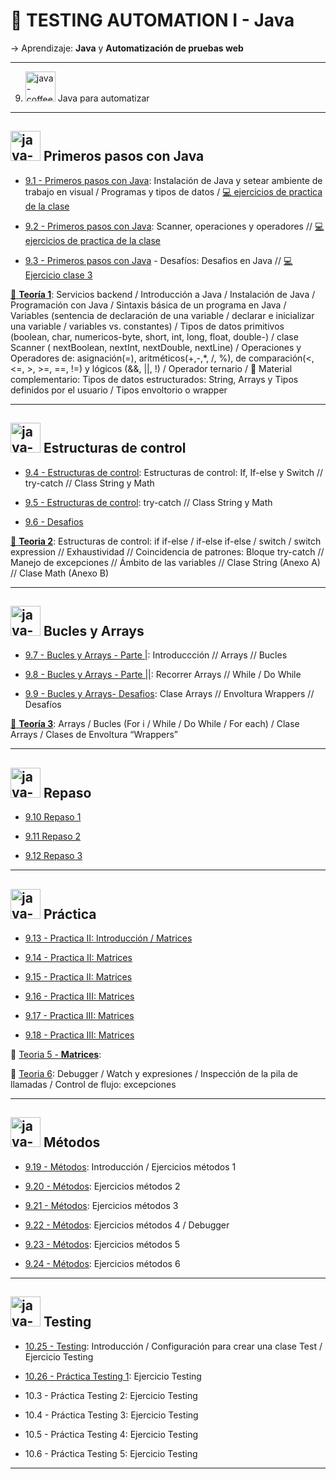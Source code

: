 # :book: TESTING AUTOMATION I - Java

-> Aprendizaje: **Java** y **Automatización de pruebas web**

---

9. <img width="48" height="48" src="https://img.icons8.com/color/30/java-coffee-cup-logo--v1.png" alt="java-coffee-cup-logo--v1"/> Java para automatizar

---

##  <img width="48" height="48" src="https://img.icons8.com/color/20/java-coffee-cup-logo--v1.png" alt="java-coffee-cup-logo--v1"/>  Primeros pasos con Java

- [9.1 - Primeros pasos con Java](https://github.com/eugenia1984/QA/blob/main/EGG/testing_automation_java/encuentro01.md): Instalación de Java y setear ambiente de trabajo en visual / Programas y tipos de datos / [:computer: ejercicios de practica de la clase](https://github.com/eugenia1984/QA/tree/main/EGG/java_egg_automation/Encuentro01)

- [9.2 - Primeros pasos con Java](https://github.com/eugenia1984/QA/blob/main/EGG/testing_automation_java/encuentro02.md): Scanner, operaciones y operadores // [:computer: ejercicios de practica de la clase](https://github.com/eugenia1984/QA/tree/main/EGG/java_egg_automation/Encuentro02)

- [9.3 - Primeros pasos con Java](https://github.com/eugenia1984/QA/blob/main/EGG/testing_automation_java/encuentro03.md) - Desafíos: Desafios en Java //  [:computer: Ejercicio clase 3](https://github.com/eugenia1984/QA/tree/main/EGG/java_egg_automation/Encuentro03)

[:book: **Teoría 1**](https://github.com/eugenia1984/QA/blob/main/EGG/testing_automation_java/teoria.md): Servicios backend / Introducción a Java / Instalación de Java / Programación con Java / Sintaxis básica de un programa en Java / Variables (sentencia de declaración de una variable / declarar e inicializar una variable / variables vs. constantes) /  Tipos de datos primitivos (boolean, char, numericos-byte, short, int, long, float, double-) / clase Scanner ( nextBoolean, nextInt, nextDouble, nextLine) / Operaciones y Operadores de: asignación(=), aritméticos(+,-,*, /, %), de comparación(<, <=, >, >=, ==, !=) y lógicos (&&, ||, !) / Operador ternario / :book: Material complementario: Tipos de datos estructurados: String, Arrays y Tipos definidos por el usuario / Tipos envoltorio o wrapper


---

##  <img width="48" height="48" src="https://img.icons8.com/color/20/java-coffee-cup-logo--v1.png" alt="java-coffee-cup-logo--v1"/>  Estructuras de control

- [9.4 - Estructuras de control](https://github.com/eugenia1984/QA/blob/main/EGG/testing_automation_java/encuentro04.md): Estructuras de control: If, If-else y Switch // try-catch // Class String y Math

- [9.5 - Estructuras de control](https://github.com/eugenia1984/QA/blob/main/EGG/testing_automation_java/encuentro05.md):  try-catch // Class String y Math

- [9.6 - Desafios](https://github.com/eugenia1984/QA/blob/main/EGG/testing_automation_java/encuentro06.md)

[:book: **Teoria 2**](https://github.com/eugenia1984/QA/blob/main/EGG/testing_automation_java/teoria2.md): Estructuras de control: if if-else / if-else if-else / switch / switch expression // Exhaustividad // Coincidencia de patrones: Bloque try-catch // Manejo de excepciones // Ámbito de las variables // Clase String (Anexo A) //  Clase Math (Anexo B)

----

##  <img width="48" height="48" src="https://img.icons8.com/color/20/java-coffee-cup-logo--v1.png" alt="java-coffee-cup-logo--v1"/>  Bucles y Arrays

- [9.7 - Bucles y Arrays - Parte |](https://github.com/eugenia1984/QA/blob/main/EGG/testing_automation_java/encuentro07.md): Introduccción // Arrays // Bucles

- [9.8 - Bucles y Arrays - Parte ||](https://github.com/eugenia1984/QA/blob/main/EGG/testing_automation_java/encuentro08.md): Recorrer Arrays // While / Do While

- [9.9 - Bucles y Arrays- Desafios](https://github.com/eugenia1984/QA/blob/main/EGG/testing_automation_java/encuentro09.md): Clase Arrays // Envoltura Wrappers // Desafíos

[:book: **Teoría 3**](https://github.com/eugenia1984/QA/blob/main/EGG/testing_automation_java/teoria3.md): Arrays / Bucles (For i / While /  Do While /  For each) / Clase Arrays / Clases de Envoltura “Wrappers”

---


##  <img width="48" height="48" src="https://img.icons8.com/color/20/java-coffee-cup-logo--v1.png" alt="java-coffee-cup-logo--v1"/> Repaso

- [9.10 Repaso 1](https://github.com/eugenia1984/QA/blob/main/EGG/testing_automation_java/encuentro10.md)

- [9.11 Repaso 2](https://github.com/eugenia1984/QA/blob/main/EGG/testing_automation_java/encuentro11.md)

- [9.12 Repaso 3](https://github.com/eugenia1984/QA/blob/main/EGG/testing_automation_java/encuentro12.md)
  
---

##  <img width="48" height="48" src="https://img.icons8.com/color/20/java-coffee-cup-logo--v1.png" alt="java-coffee-cup-logo--v1"/> Práctica

- [9.13 - Practica II: Introducción / Matrices](https://github.com/eugenia1984/QA/blob/main/EGG/testing_automation_java/encuentro13.md)

- [9.14 - Practica II: Matrices](https://github.com/eugenia1984/QA/blob/main/EGG/testing_automation_java/encuentro14.md)

- [9.15 - Practica II: Matrices](https://github.com/eugenia1984/QA/blob/main/EGG/testing_automation_java/encuentro15.md)

- [9.16 - Practica III: Matrices](https://github.com/eugenia1984/QA/blob/main/EGG/testing_automation_java/encuentro16.md)

- [9.17 - Practica III: Matrices](https://github.com/eugenia1984/QA/blob/main/EGG/testing_automation_java/encuentro17.md)

- [9.18 - Practica III: Matrices](https://github.com/eugenia1984/QA/blob/main/EGG/testing_automation_java/encuentro18.md)


:book: [Teoria 5 - **Matrices**](https://github.com/eugenia1984/QA/blob/main/EGG/testing_automation_java/teoria5.md):

:book: [Teoria 6](https://github.com/eugenia1984/QA/blob/main/EGG/testing_automation_java/teoria6.md):  Debugger /  Watch y expresiones /  Inspección de la pila de llamadas / Control de flujo: excepciones


---


##  <img width="48" height="48" src="https://img.icons8.com/color/20/java-coffee-cup-logo--v1.png" alt="java-coffee-cup-logo--v1"/> Métodos

- [9.19 - Métodos](https://github.com/eugenia1984/QA/blob/main/EGG/testing_automation_java/encuentro19.md): Introducción / Ejercicios métodos 1

- [9.20 - Métodos](https://github.com/eugenia1984/QA/blob/main/EGG/testing_automation_java/encuentro20.md): Ejercicios métodos 2

- [9.21 - Métodos](https://github.com/eugenia1984/QA/blob/main/EGG/testing_automation_java/encuentro21.md): Ejercicios métodos 3

- [9.22 - Métodos](https://github.com/eugenia1984/QA/blob/main/EGG/testing_automation_java/encuentro22.md): Ejercicios métodos 4 / Debugger

- [9.23 - Métodos](https://github.com/eugenia1984/QA/blob/main/EGG/testing_automation_java/encuentro23.md): Ejercicios métodos 5
 
- [9.24 - Métodos](https://github.com/eugenia1984/QA/blob/main/EGG/testing_automation_java/encuentro24.md): Ejercicios métodos 6



---

##  <img width="48" height="48" src="https://img.icons8.com/color/20/java-coffee-cup-logo--v1.png" alt="java-coffee-cup-logo--v1"/> Testing

- [10.25 - Testing](https://github.com/eugenia1984/QA/blob/main/EGG/testing_automation_java/encuentro25.md): Introducción / Configuración para crear una clase Test / Ejercicio Testing

- [10.26 - Práctica Testing 1](https://github.com/eugenia1984/QA/blob/main/EGG/testing_automation_java/encuentro26.md): Ejercicio Testing

- 10.3 - Práctica Testing 2: Ejercicio Testing

- 10.4 - Práctica Testing 3: Ejercicio Testing
  
- 10.5 - Práctica Testing 4: Ejercicio Testing

- 10.6 - Práctica Testing 5: Ejercicio Testing

---
